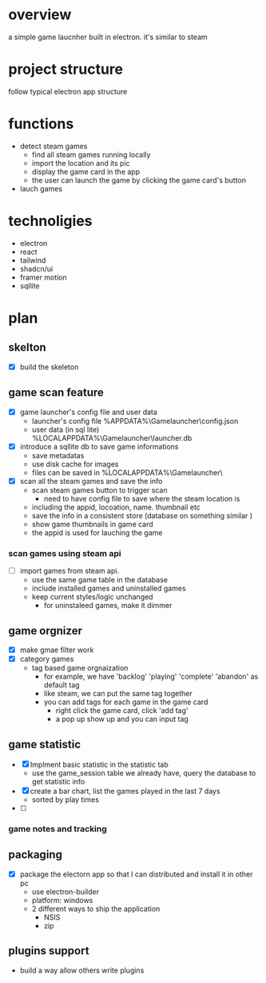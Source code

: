 # overview
a simple game laucnher built in electron. it's similar to steam 


# project structure 
follow typical electron app structure 




# functions 
- detect steam games
  - find all steam games running locally 
  - import the location and its pic
  - display the game card in the app 
  - the user can launch the game by clicking the game card's button 
- lauch games 



# technoligies 
- electron 
- react
- tailwind
- shadcn/ui
- framer motion
- sqllite 




# plan

## skelton 
- [X] build the skeleton




## game scan feature 
- [X] game launcher's config file and user data
  - launcher's config file %APPDATA%\Gamelauncher\config.json
  - user data (in sql lite) %LOCALAPPDATA%\Gamelauncher\launcher.db
- [X] introduce a sqllite db to save game informations 
  - save metadatas 
  - use disk cache for images  
  - files can be saved in %LOCALAPPDATA%\Gamelauncher\
- [X] scan all the steam games and save the info
  - scan steam games button to trigger scan 
    - need to have config file to save where the steam location is 
  - including the appid, locoation, name. thumbnail etc 
  - save the info in a consistent store (database on something similar )
  - show game thumbnails in game card 
  - the appid is used for lauching the game 

### scan games using steam api 
- [ ] import games from steam api. 
  - use the same game table in the database 
  - include installed games and uninstalled games 
  - keep current styles/logic unchanged 
    - for uninstaleed games, make it dimmer 



## game orgnizer 
- [X] make gmae filter work 
- [X] category games 
  - tag based game orgnaization  
    - for example, we have 'backlog' 'playing' 'complete' 'abandon' as default tag 
    - like steam, we can put the same tag together 
    - you can add tags for each game in the game card 
      - right click the game card, click 'add tag'
      - a pop up show up and you can input tag 


## game statistic
- [X] Implment basic statistic in the statistic tab 
  - use the game_session table we already have, query the database to get statistic info
- [X] create a bar chart, list the games played in the last 7 days
  - sorted by play times 
- [ ] 

### game notes and tracking 




## packaging 
- [X] package the electorn app so that I can distributed and install it in other pc
  - use electron-builder
  - platform: windows 
  - 2 different ways to ship the application  
    - NSIS
    - zip   




## plugins support 
- build a way allow others write plugins 




